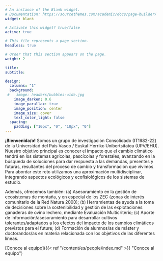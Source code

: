 ```yaml
---
# An instance of the Blank widget.
# Documentation: https://sourcethemes.com/academic/docs/page-builder/
widget: blank

# Activate this widget? true/false
active: true

# This file represents a page section.
headless: true

# Order that this section appears on the page.
weight: 2

title:
subtitle:

design:
  columns: "1"
  background:
 #   image: headers/bubbles-wide.jpg
    image_darken: 0.6
    image_parallax: true
    image_position: center
    image_size: cover
    text_color_light: false
  spacing:
    padding: ["10px", "0", "10px", "0"]
---
```


**¡Bienvenida/o!** Somos un grupo de investigación Consolidado (IT1682-22) de la Universidad del País Vasco / Euskal Herriko Unibertsitatea (UPV/EHU). 
Nuestro objetivo principal es conocer el impacto que el cambio climático tendrá en los sistemas agrícolas, pascícolas y forestales, avanzando en la búsqueda de soluciones para dar respuesta a las demandas, presentes y futuras, resultantes del proceso de cambio y transformación que vivimos. Para abordar este reto utilizamos una aproximación multidisciplinar, integrando aspectos ecológicos y ecofisiológicos de los sistemas de estudio. 

Además, ofrecemos también: (a) Asesoramiento en la gestión de ecosistemas de montaña, y en especial de los ZEC (zonas de interés comunitario de la Red Natura 2000); (b) Herramientas de ayuda a la toma de decisiones sobre la sostenibilidad y gestión de las explotaciones ganaderas de ovino lechero, mediante Evaluación Multicriterio; (c) Aporte de información/asesoramiento para desarrollar cultivos tolerantes/adaptados a los efectos del impacto de los cambios climáticos previstos para el future; (d) Formación de alumnos/as de máster y doctorandos/as en materia relacionada con los objetivos de las diferentes líneas.

[Conoce al equipo]({{< ref "/content/es/people/index.md" >}} "Conoce al equipo")